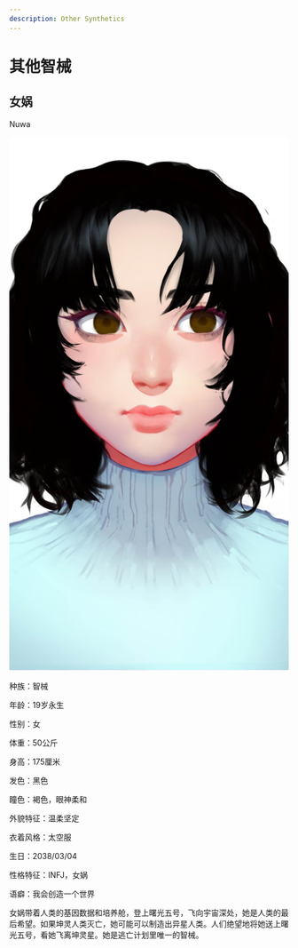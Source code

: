 ```yaml
---
description: Other Synthetics
---
```


# 其他智械

## 女娲

Nuwa

![女娲](../../.gitbook/assets/女娲.jpg)

种族：智械&#x20;

年龄：19岁永生&#x20;

性别：女&#x20;

体重：50公斤&#x20;

身高：175厘米&#x20;

发色：黑色&#x20;

瞳色：褐色，眼神柔和

外貌特征：温柔坚定

衣着风格：太空服

生日：2038/03/04

性格特征：INFJ，女娲

语癖：我会创造一个世界

女娲带着人类的基因数据和培养舱，登上曙光五号，飞向宇宙深处，她是人类的最后希望。如果坤灵人类灭亡，她可能可以制造出异星人类。人们绝望地将她送上曙光五号，看她飞离坤灵星。她是逃亡计划里唯一的智械。
